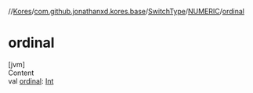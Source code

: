 //[Kores](../../../index.md)/[com.github.jonathanxd.kores.base](../../index.md)/[SwitchType](../index.md)/[NUMERIC](index.md)/[ordinal](ordinal.md)



# ordinal  
[jvm]  
Content  
val [ordinal](ordinal.md): [Int](https://kotlinlang.org/api/latest/jvm/stdlib/kotlin/-int/index.html)  



